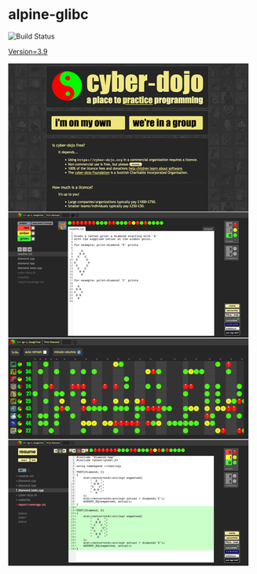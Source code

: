 # alpine-glibc

![Build Status](https://travis-ci.org/cyber-dojo-languages/alpine-glibc.svg?branch=master)

[Version=3.9](https://github.com/cyber-dojo-languages/alpine-glibc/blob/master/check_version.sh)

![cyber-dojo.org home page](https://github.com/cyber-dojo/cyber-dojo/blob/master/shared/home_page_snapshot.png)
